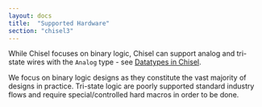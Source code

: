 ```yaml
---
layout: docs
title:  "Supported Hardware"
section: "chisel3"
---
```

While Chisel focuses on binary logic, Chisel can support analog and tri-state wires with the `Analog` type - see [Datatypes in Chisel](Datatypes-in-Chisel).

We focus on binary logic designs as they constitute the vast majority of designs in practice. Tri-state logic are poorly supported standard industry flows and require special/controlled hard macros in order to be done.
